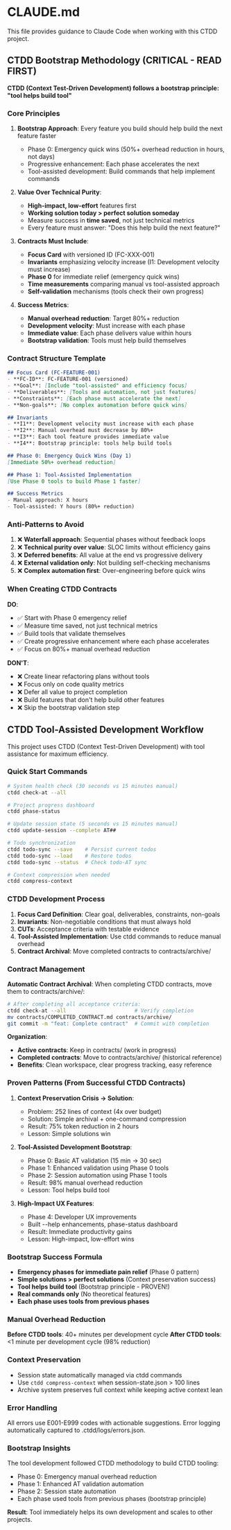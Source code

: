 # CLAUDE.md

This file provides guidance to Claude Code when working with this CTDD project.

## CTDD Bootstrap Methodology (CRITICAL - READ FIRST)

**CTDD (Context Test-Driven Development) follows a bootstrap principle: "tool helps build tool"**

### Core Principles

1. **Bootstrap Approach**: Every feature you build should help build the next feature faster
   - Phase 0: Emergency quick wins (50%+ overhead reduction in hours, not days)
   - Progressive enhancement: Each phase accelerates the next
   - Tool-assisted development: Build commands that help implement commands

2. **Value Over Technical Purity**:
   - **High-impact, low-effort** features first
   - **Working solution today > perfect solution someday**
   - Measure success in **time saved**, not just technical metrics
   - Every feature must answer: "Does this help build the next feature?"

3. **Contracts Must Include**:
   - **Focus Card** with versioned ID (FC-XXX-001)
   - **Invariants** emphasizing velocity increase (I1: Development velocity must increase)
   - **Phase 0** for immediate relief (emergency quick wins)
   - **Time measurements** comparing manual vs tool-assisted approach
   - **Self-validation** mechanisms (tools check their own progress)

4. **Success Metrics**:
   - **Manual overhead reduction**: Target 80%+ reduction
   - **Development velocity**: Must increase with each phase
   - **Immediate value**: Each phase delivers value within hours
   - **Bootstrap validation**: Tools must help build themselves

### Contract Structure Template

```markdown
## Focus Card (FC-FEATURE-001)
- **FC-ID**: FC-FEATURE-001 (versioned)
- **Goal**: [Include "tool-assisted" and efficiency focus]
- **Deliverables**: [Tools and automation, not just features]
- **Constraints**: [Each phase must accelerate the next]
- **Non-goals**: [No complex automation before quick wins]

## Invariants
- **I1**: Development velocity must increase with each phase
- **I2**: Manual overhead must decrease by 80%+
- **I3**: Each tool feature provides immediate value
- **I4**: Bootstrap principle: tools help build tools

## Phase 0: Emergency Quick Wins (Day 1)
[Immediate 50%+ overhead reduction]

## Phase 1: Tool-Assisted Implementation
[Use Phase 0 tools to build Phase 1 faster]

## Success Metrics
- Manual approach: X hours
- Tool-assisted: Y hours (80%+ reduction)
```

### Anti-Patterns to Avoid

1. ❌ **Waterfall approach**: Sequential phases without feedback loops
2. ❌ **Technical purity over value**: SLOC limits without efficiency gains
3. ❌ **Deferred benefits**: All value at the end vs progressive delivery
4. ❌ **External validation only**: Not building self-checking mechanisms
5. ❌ **Complex automation first**: Over-engineering before quick wins

### When Creating CTDD Contracts

**DO**:
- ✅ Start with Phase 0 emergency relief
- ✅ Measure time saved, not just technical metrics
- ✅ Build tools that validate themselves
- ✅ Create progressive enhancement where each phase accelerates
- ✅ Focus on 80%+ manual overhead reduction

**DON'T**:
- ❌ Create linear refactoring plans without tools
- ❌ Focus only on code quality metrics
- ❌ Defer all value to project completion
- ❌ Build features that don't help build other features
- ❌ Skip the bootstrap validation step

## CTDD Tool-Assisted Development Workflow

This project uses CTDD (Context Test-Driven Development) with tool assistance for maximum efficiency.

### Quick Start Commands

```bash
# System health check (30 seconds vs 15 minutes manual)
ctdd check-at --all

# Project progress dashboard
ctdd phase-status

# Update session state (5 seconds vs 15 minutes manual)
ctdd update-session --complete AT##

# Todo synchronization
ctdd todo-sync --save    # Persist current todos
ctdd todo-sync --load    # Restore todos
ctdd todo-sync --status  # Check todo-AT sync

# Context compression when needed
ctdd compress-context
```

### CTDD Development Process

1. **Focus Card Definition**: Clear goal, deliverables, constraints, non-goals
2. **Invariants**: Non-negotiable conditions that must always hold
3. **CUTs**: Acceptance criteria with testable evidence
4. **Tool-Assisted Implementation**: Use ctdd commands to reduce manual overhead
5. **Contract Archival**: Move completed contracts to contracts/archive/

### Contract Management

**Automatic Contract Archival**: When completing CTDD contracts, move them to contracts/archive/:

```bash
# After completing all acceptance criteria:
ctdd check-at --all                      # Verify completion
mv contracts/COMPLETED_CONTRACT.md contracts/archive/
git commit -m "feat: Complete contract"  # Commit with completion
```

**Organization**:
- **Active contracts**: Keep in contracts/ (work in progress)
- **Completed contracts**: Move to contracts/archive/ (historical reference)
- **Benefits**: Clean workspace, clear progress tracking, easy reference

### Proven Patterns (From Successful CTDD Contracts)

1. **Context Preservation Crisis → Solution**:
   - Problem: 252 lines of context (4x over budget)
   - Solution: Simple archival + one-command compression
   - Result: 75% token reduction in 2 hours
   - Lesson: Simple solutions win

2. **Tool-Assisted Development Bootstrap**:
   - Phase 0: Basic AT validation (15 min → 30 sec)
   - Phase 1: Enhanced validation using Phase 0 tools
   - Phase 2: Session automation using Phase 1 tools
   - Result: 98% manual overhead reduction
   - Lesson: Tool helps build tool

3. **High-Impact UX Features**:
   - Phase 4: Developer UX improvements
   - Built --help enhancements, phase-status dashboard
   - Result: Immediate productivity gains
   - Lesson: High-impact, low-effort wins

### Bootstrap Success Formula

- **Emergency phases for immediate pain relief** (Phase 0 pattern)
- **Simple solutions > perfect solutions** (Context preservation success)
- **Tool helps build tool** (Bootstrap principle - PROVEN!)
- **Real commands only** (No theoretical features)
- **Each phase uses tools from previous phases**

### Manual Overhead Reduction

**Before CTDD tools**: 40+ minutes per development cycle
**After CTDD tools**: <1 minute per development cycle (98% reduction)

### Context Preservation

- Session state automatically managed via ctdd commands
- Use `ctdd compress-context` when session-state.json > 100 lines
- Archive system preserves full context while keeping active context lean

### Error Handling

All errors use E001-E999 codes with actionable suggestions.
Error logging automatically captured to .ctdd/logs/errors.json.

### Bootstrap Insights

The tool development followed CTDD methodology to build CTDD tooling:
- Phase 0: Emergency manual overhead reduction
- Phase 1: Enhanced AT validation automation
- Phase 2: Session state automation
- Each phase used tools from previous phases (bootstrap principle)

**Result**: Tool immediately helps its own development and scales to other projects.